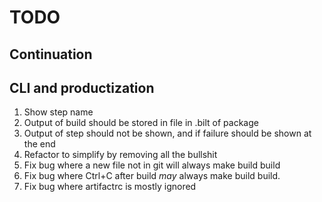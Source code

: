 # TODO

## Continuation

## CLI and productization

1. Show step name
1. Output of build should be stored in file in .bilt of package
1. Output of step should not be shown, and if failure should be shown at the end
1. Refactor to simplify by removing all the bullshit
1. Fix bug where a new file not in git will always make build build
1. Fix bug where Ctrl+C after build *may* always make build build.
1. Fix bug where artifactrc is mostly ignored
